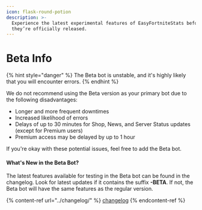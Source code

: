 ```yaml
---
icon: flask-round-potion
description: >-
  Experience the latest experimental features of EasyFortniteStats before
  they’re officially released.
---
```


# Beta Info

{% hint style="danger" %}
The Beta bot is unstable, and it's highly likely that you will encounter errors.
{% endhint %}

We do not recommend using the Beta version as your primary bot due to the following disadvantages:

* Longer and more frequent downtimes
* Increased likelihood of errors
* Delays of up to 30 minutes for Shop, News, and Server Status updates (except for Premium users)
* Premium access may be delayed by up to 1 hour

If you're okay with these potential issues, feel free to add the Beta bot.

#### What's New in the Beta Bot?

The latest features available for testing in the Beta bot can be found in the changelog. Look for latest updates if it contains the suffix **-BETA**. If not, the Beta bot will have the same features as the regular version.

{% content-ref url="../changelog/" %}
[changelog](../changelog/)
{% endcontent-ref %}
